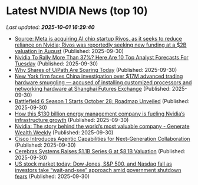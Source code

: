 # Latest NVIDIA News (top 10)
_Last updated: **2025-10-01 16:29:40**_

- [Source: Meta is acquiring AI chip startup Rivos, as it seeks to reduce reliance on Nvidia; Rivos was reportedly seeking new funding at a $2B valuation in August](https://biztoc.com/x/7034fd3390d4c276) (Published: 2025-09-30)
- [Nvidia To Rally More Than 37%? Here Are 10 Top Analyst Forecasts For Tuesday](https://biztoc.com/x/653484f2cbf71d1c) (Published: 2025-09-30)
- [Why Shares of UiPath Are Soaring Today](https://biztoc.com/x/9c05518f1bad25d4) (Published: 2025-09-30)
- [New York firm faces China investigation over $17M advanced trading hardware smuggling — accused of installing customized processors and networking hardware at Shanghai Futures Exchange](https://www.tomshardware.com/tech-industry/new-york-firm-faces-china-investigation-over-usd17m-advanced-trading-hardware-smuggling-accused-of-installing-customized-processors-and-networking-hardware-at-shanghai-futures-exchange) (Published: 2025-09-30)
- [Battlefield 6 Season 1 Starts October 28; Roadmap Unveiled](https://wccftech.com/battlefield-6-season-1-starts-october-28-roadmap-unveiled/) (Published: 2025-09-30)
- [How this $130 billion energy management company is fueling Nvidia’s infrastructure growth](https://www.cnbc.com/2025/09/30/how-schneider-electric-is-fueling-nvidia-infrastructure-growth.html) (Published: 2025-09-30)
- [Nvidia: The story behind the world’s most valuable company - Generate Wealth Weekly](https://www.nzherald.co.nz/business/personal-finance/investment/nvidia-the-story-behind-the-worlds-most-valuable-company-generate-wealth-weekly/P4YKZCFDJFDLHERP7UAPHPPIPM/) (Published: 2025-09-30)
- [Cisco Introduces Agentic Capabilities for Next-Generation Collaboration](https://newsroom.cisco.com/c/r/newsroom/en/us/a/y2025/m09/cisco-introduces-next-generation-collaboration.html) (Published: 2025-09-30)
- [Cerebras Systems Raises $1.1B Series G at $8.1B Valuation](https://www.cerebras.ai/press-release/series-g) (Published: 2025-09-30)
- [US stock market today: Dow Jones, S&P 500, and Nasdaq fall as investors take “wait-and-see” approach amid government shutdown fears](https://economictimes.indiatimes.com/news/international/us/us-stock-market-today-dow-jones-sp-500-and-nasdaq-fall-as-investors-take-wait-and-see-approach-amid-government-shutdown-fears/articleshow/124238078.cms) (Published: 2025-09-30)
